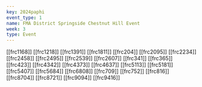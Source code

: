 ```yaml
---
key: 2024paphi
event_type: 1
name: FMA District Springside Chestnut Hill Event
week: 3
type: Event
---
```

[[frc1168]]
[[frc1218]]
[[frc1391]]
[[frc1811]]
[[frc204]]
[[frc2095]]
[[frc2234]]
[[frc2458]]
[[frc2495]]
[[frc2539]]
[[frc2607]]
[[frc341]]
[[frc365]]
[[frc423]]
[[frc4342]]
[[frc4373]]
[[frc4637]]
[[frc5113]]
[[frc5181]]
[[frc5407]]
[[frc5684]]
[[frc6808]]
[[frc709]]
[[frc752]]
[[frc816]]
[[frc8704]]
[[frc8721]]
[[frc9094]]
[[frc9416]]
